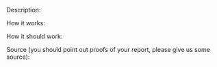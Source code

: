 Description: 


How it works: 


How it should work: 


Source (you should point out proofs of your report, please give us some source): 
